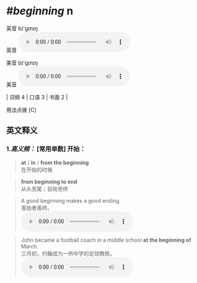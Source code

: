 # ***\#beginning*** n
英音 bɪ'ɡɪnɪŋ  
英音
<audio src="./media/beginning-B.aac" controls="controls"></audio>

美音 bɪ'ɡɪnɪŋ  
美音
<audio src="./media/beginning.aac" controls="controls"></audio>



| 词频 4 | 口语 3 | 书面 2 |  

用法点拨  [C]

英文释义
---
### 1.*高义频：* **[常用单数] 开始：**  

 > **at** / **in** / **from the beginning**  
 > 在开始的时候    

 > **from beginning to end**   
 > 从头至尾；自始至终    

 > A good beginning makes a good ending.   
 > 善始者善终。    
<audio src="./media/1-beginning.aac" controls="controls"></audio>

 > John became a football coach in a middle school **at the beginning of** March.  
 > 三月初，约翰成为一所中学的足球教练。    
<audio src="./media/John became a football _AAC.aac" controls="controls"></audio>


